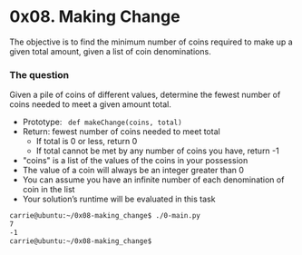 # 0x08. Making Change

The objective is to find the minimum number of coins required to make up a given total amount, given a list of coin denominations.

### The question

Given a pile of coins of different values, determine the fewest number of coins needed to meet a given amount total.

+ Prototype: ``` def makeChange(coins, total)```
+ Return: fewest number of coins needed to meet total
  + If total is 0 or less, return 0
  + If total cannot be met by any number of coins you have, return -1
+ "coins" is a list of the values of the coins in your possession
+ The value of a coin will always be an integer greater than 0
+ You can assume you have an infinite number of each denomination of coin in the list
+ Your solution’s runtime will be evaluated in this task

```bash
carrie@ubuntu:~/0x08-making_change$ ./0-main.py
7
-1
carrie@ubuntu:~/0x08-making_change$
```
